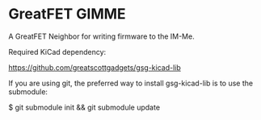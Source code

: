 # GreatFET GIMME
A GreatFET Neighbor for writing firmware to the IM-Me.

Required KiCad dependency:

https://github.com/greatscottgadgets/gsg-kicad-lib

If you are using git, the preferred way to install gsg-kicad-lib is to use the
submodule:

$ git submodule init && git submodule update
